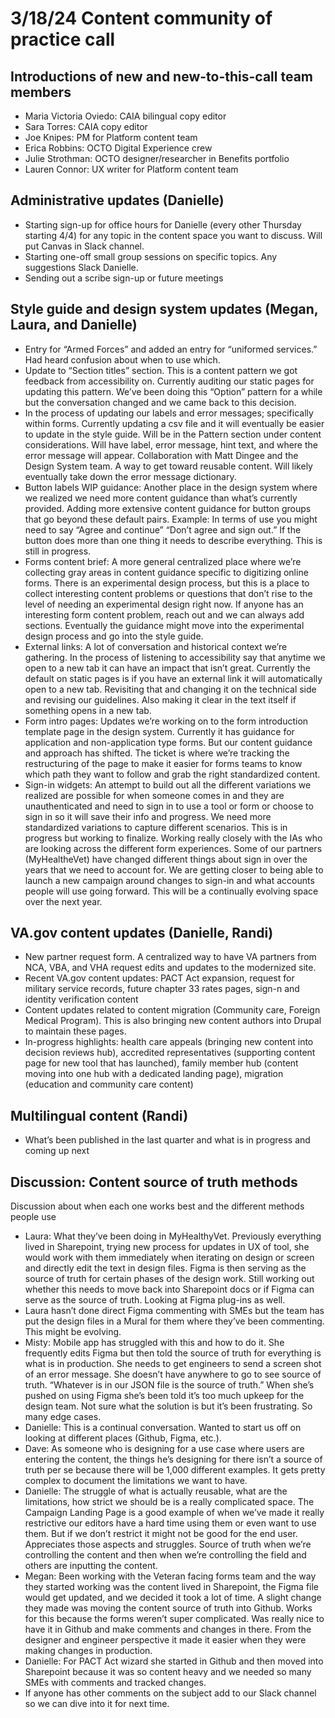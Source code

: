 # 3/18/24 Content community of practice call 

##  Introductions of new  and new-to-this-call team members
- Maria Victoria Oviedo: CAIA bilingual copy editor
- Sara Torres: CAIA copy editor
- Joe Knipes: PM for Platform content team
- Erica Robbins: OCTO Digital Experience crew
- Julie Strothman: OCTO designer/researcher in Benefits portfolio
- Lauren Connor: UX writer for Platform content team 

## Administrative updates (Danielle)
- Starting sign-up for office hours for Danielle (every other Thursday starting 4/4) for any topic in the content space you want to discuss. Will put Canvas in Slack channel.
- Starting one-off small group sessions on specific topics. Any suggestions Slack Danielle.
- Sending out a scribe sign-up or future meetings

## Style guide and design system updates (Megan, Laura, and Danielle)
- Entry for “Armed Forces” and added an entry for “uniformed services.” Had heard confusion about when to use which.
- Update to “Section titles” section. This is a content pattern we got feedback from accessibility on. Currently auditing our static pages for updating this pattern. We’ve been doing this “Option” pattern for a while but the conversation changed and we came back to this decision.
- In the process of updating our labels and error messages; specifically within forms. Currently updating a csv file and it will eventually be easier to update in the style guide. Will be in the Pattern section under content considerations. Will have label, error message, hint text, and where the error message will appear. Collaboration with Matt Dingee and the Design System team. A way to get toward reusable content. Will likely eventually take down the error message dictionary.
- Button labels WIP guidance: Another place in the design system where we realized we need more content guidance than what’s currently provided. Adding more extensive content guidance for button groups that go beyond these default pairs. Example: In terms of use you might need to say “Agree and continue” “Don’t agree and sign out.” If the button does more than one thing it needs to describe everything. This is still in progress.
- Forms content brief: A more general centralized place where we’re collecting gray areas in content guidance specific to digitizing online forms. There is an experimental design process, but this is a place to collect interesting content problems or questions that don’t rise to the level of needing an experimental design right now. If anyone has an interesting form content problem, reach out and we can always add sections. Eventually the guidance might move into the experimental design process and go into the style guide.
- External links: A lot of conversation and historical context we’re gathering. In the process of listening to accessibility say that anytime we open to a new tab it can have an impact that isn’t great. Currently the default on static pages is if you have an external link it will automatically open to a new tab. Revisiting that and changing it on the technical side and revising our guidelines. Also making it clear in the text itself if something opens in a new tab.
- Form intro pages: Updates we’re working on to the form introduction template page in the design system. Currently it has guidance for application and non-application type forms. But our content guidance and approach has shifted. The ticket is where we’re tracking the restructuring of the page to make it easier for forms teams to know which path they want to follow and grab the right standardized content.
- Sign-in widgets: An attempt to build out all the different variations we realized are possible for when someone comes in and they are unauthenticated and need to sign in to use a tool or form or choose to sign in so it will save their info and progress. We need more standardized variations to capture different scenarios. This is in progress but working to finalize. Working really closely with the IAs who are looking across the different form experiences. Some of our partners (MyHealtheVet) have changed different things about sign in over the years that we need to account for. We are getting closer to being able to launch a new campaign around changes to sign-in and what accounts people will use going forward. This will be a continually evolving space over the next year.

## VA.gov content updates (Danielle, Randi)
- New partner request form. A centralized way to have VA partners from NCA, VBA, and VHA request edits and updates to the modernized site.
- Recent VA.gov content updates: PACT Act expansion, request for military service records, future chapter 33 rates pages, sign-n and identity verification content
- Content updates related to content migration (Community care, Foreign Medical Program). This is also bringing new content authors into Drupal to maintain these pages.
- In-progress highlights: health care appeals (bringing new content into decision reviews hub), accredited representatives (supporting content page for new tool that has launched), family member hub (content moving into one hub with a dedicated landing page), migration (education and community care content)

## Multilingual content (Randi)
- What’s been published in the last quarter and what is in progress and coming up next

## Discussion: Content source of truth methods 
Discussion about when each one works best and the different methods people use
- Laura: What they’ve been doing in MyHealthyVet. Previously everything lived in Sharepoint, trying new process for updates in UX of tool, she would work with them immediately when iterating on design or screen and directly edit the text in design files. Figma is then serving as the source of truth for certain phases of the design work. Still working out whether this needs to move back into Sharepoint docs or if Figma can serve as the source of truth. Looking at Figma plug-ins as well.
- Laura hasn’t done direct Figma commenting with SMEs but the team has put the design files in a Mural for them where they’ve been commenting. This might be evolving.
- Misty: Mobile app has struggled with this and how to do it. She frequently edits Figma but then told the source of truth for everything is what is in production. She needs to get engineers to send a screen shot of an error message. She doesn’t have anywhere to go to see source of truth. “Whatever is in our JSON file is the source of truth.” When she’s pushed on using Figma she’s been told it’s too much upkeep for the design team. Not sure what the solution is but it’s been frustrating. So many edge cases.
- Danielle: This is a continual conversation. Wanted to start us off on looking at different places (Github, Figma, etc.).
- Dave: As someone who is designing for a use case where users are entering the content, the things he’s designing for there isn’t a source of truth per se because there will be 1,000 different examples. It gets pretty complex to document the limitations we want to have.
- Danielle: The struggle of what is actually reusable, what are the limitations, how strict we should be is a really complicated space. The Campaign Landing Page is a good example of when we’ve made it really restrictive our editors have a hard time using them or even want to use them. But if we don’t restrict it might not be good for the end user. Appreciates those aspects and struggles. Source of truth when we’re controlling the content and then when we’re controlling the field and others are inputting the content.
- Megan: Been working with the Veteran facing forms team and the way they started working was the content lived in Sharepoint, the Figma file would get updated, and we decided it took a lot of time. A slight change they made was moving the content source of truth into Github. Works for this because the forms weren’t super complicated. Was really nice to have it in Github and make comments and changes in there. From the designer and engineer perspective it made it easier when they were making changes in production.
- Danielle: For PACT Act wizard she started in Github and then moved into Sharepoint because it was so content heavy and we needed so many SMEs with comments and tracked changes.
- If anyone has other comments on the subject add to our Slack channel so we can dive into it for next time. 
